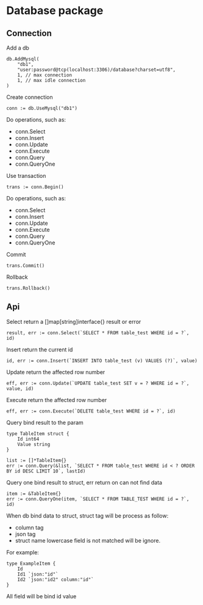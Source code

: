 Database package
========

Connection
--------

Add a db
```
db.AddMysql(
    "db1",
    "user:password@tcp(localhost:3306)/database?charset=utf8",
    1, // max connection
    1, // max idle connection
)
```

Create connection
```
conn := db.UseMysql("db1")
```

Do operations, such as:
- conn.Select
- conn.Insert
- conn.Update
- conn.Execute
- conn.Query
- conn.QueryOne

Use transaction
```
trans := conn.Begin()
```
Do operations, such as:
- conn.Select
- conn.Insert
- conn.Update
- conn.Execute
- conn.Query
- conn.QueryOne

Commit
```
trans.Commit()
```

Rollback
```
trans.Rollback()
```

Api
----

Select return a []map[string]interface{} result or error
```
result, err := conn.Select(`SELECT * FROM table_test WHERE id = ?`, id)
```

Insert return the current id
```
id, err := conn.Insert(`INSERT INTO table_test (v) VALUES (?)`, value)
```

Update return the affected row number
```
eff, err := conn.Update(`UPDATE table_test SET v = ? WHERE id = ?`, value, id)
```

Execute return the affected row number
```
eff, err := conn.Execute(`DELETE table_test WHERE id = ?`, id)
```

Query bind result to the param
```
type TableItem struct {
    Id int64
    Value string
}

list := []*TableItem{}
err := conn.Query(&list, `SELECT * FROM table_test WHERE id < ? ORDER BY id DESC LIMIT 10`, lastId)
```

Query one bind result to struct, err return on can not find data
```
item := &TableItem{}
err := conn.QueryOne(item, `SELECT * FROM TABLE_TEST WHERE id = ?`, id)
```
When db bind data to struct, struct tag will be process as follow:
- column tag
- json tag
- struct name lowercase
field is not matched will be ignore.

For example:
```
type ExampleItem {
    Id
    Id1 `json:"id"`
    Id2 `json:"id2" column:"id"`
}
```
All field will be bind id value
